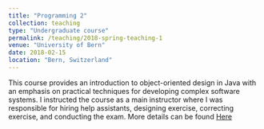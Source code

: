 ```yaml
---
title: "Programming 2"
collection: teaching
type: "Undergraduate course"
permalink: /teaching/2018-spring-teaching-1
venue: "University of Bern"
date: 2018-02-15
location: "Bern, Switzerland"
---
```


This course provides an introduction to object-oriented design in Java with an emphasis on practical techniques for developing complex software systems.
I instructed the course as a main instructor where I was responsible for hiring help assistants, designing exercise, correcting exercise, and conducting the exam.
More details can be found [Here](http://scg.unibe.ch/teaching/p2)